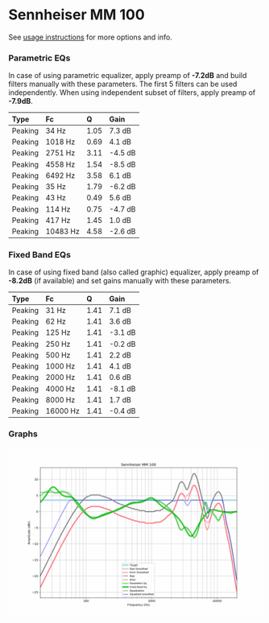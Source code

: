 # Sennheiser MM 100
See [usage instructions](https://github.com/jaakkopasanen/AutoEq#usage) for more options and info.

### Parametric EQs
In case of using parametric equalizer, apply preamp of **-7.2dB** and build filters manually
with these parameters. The first 5 filters can be used independently.
When using independent subset of filters, apply preamp of **-7.9dB**.

| Type    | Fc       |    Q | Gain    |
|:--------|:---------|:-----|:--------|
| Peaking | 34 Hz    | 1.05 | 7.3 dB  |
| Peaking | 1018 Hz  | 0.69 | 4.1 dB  |
| Peaking | 2751 Hz  | 3.11 | -4.5 dB |
| Peaking | 4558 Hz  | 1.54 | -8.5 dB |
| Peaking | 6492 Hz  | 3.58 | 6.1 dB  |
| Peaking | 35 Hz    | 1.79 | -6.2 dB |
| Peaking | 43 Hz    | 0.49 | 5.6 dB  |
| Peaking | 114 Hz   | 0.75 | -4.7 dB |
| Peaking | 417 Hz   | 1.45 | 1.0 dB  |
| Peaking | 10483 Hz | 4.58 | -2.6 dB |

### Fixed Band EQs
In case of using fixed band (also called graphic) equalizer, apply preamp of **-8.2dB**
(if available) and set gains manually with these parameters.

| Type    | Fc       |    Q | Gain    |
|:--------|:---------|:-----|:--------|
| Peaking | 31 Hz    | 1.41 | 7.1 dB  |
| Peaking | 62 Hz    | 1.41 | 3.6 dB  |
| Peaking | 125 Hz   | 1.41 | -3.1 dB |
| Peaking | 250 Hz   | 1.41 | -0.2 dB |
| Peaking | 500 Hz   | 1.41 | 2.2 dB  |
| Peaking | 1000 Hz  | 1.41 | 4.1 dB  |
| Peaking | 2000 Hz  | 1.41 | 0.6 dB  |
| Peaking | 4000 Hz  | 1.41 | -8.1 dB |
| Peaking | 8000 Hz  | 1.41 | 1.7 dB  |
| Peaking | 16000 Hz | 1.41 | -0.4 dB |

### Graphs
![](./Sennheiser%20MM%20100.png)